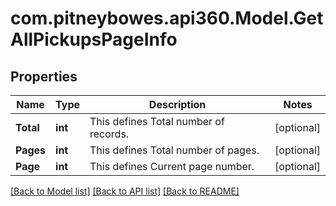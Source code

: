 # com.pitneybowes.api360.Model.GetAllPickupsPageInfo

## Properties

Name | Type | Description | Notes
------------ | ------------- | ------------- | -------------
**Total** | **int** | This defines Total number of records. | [optional] 
**Pages** | **int** | This defines Total number of pages. | [optional] 
**Page** | **int** | This defines Current page number. | [optional] 

[[Back to Model list]](../README.md#documentation-for-models) [[Back to API list]](../README.md#documentation-for-api-endpoints) [[Back to README]](../README.md)

